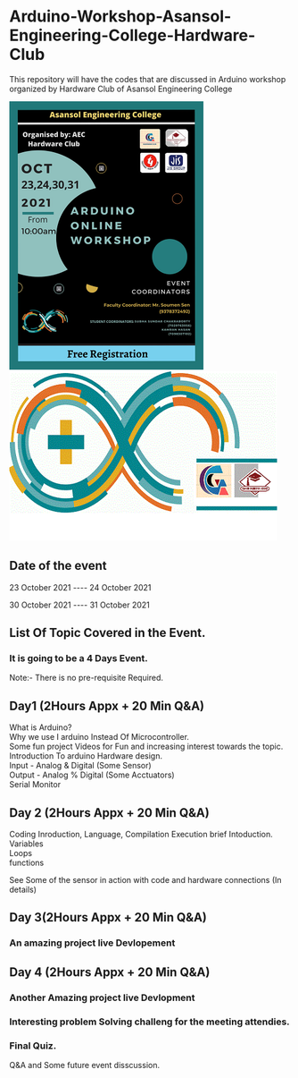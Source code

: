 # Arduino-Workshop-Asansol-Engineering-College-Hardware-Club
This repository will have the codes that are discussed in Arduino workshop organized by Hardware Club of Asansol Engineering College 

![alt text](https://github.com/kamran-hassan/Arduino-Workshop-Hardware-Club/blob/main/poster1.png?raw=true)
![alt text](https://raw.githubusercontent.com/kamran-hassan/Arduino-Workshop-Hardware-Club/main/lgo.jpg)
## Date of the event
23 October 2021          ----               24 October 2021

30 October 2021          ----               31 October 2021
## List Of Topic Covered in the Event.

### It is going to be a 4 Days Event.
  Note:- There is no pre-requisite Required.
  ## Day1 (2Hours Appx + 20 Min Q&A)
   
   What is Arduino? <br>
   Why we use I arduino Instead Of Microcontroller. <br>
   Some fun project Videos for Fun and increasing interest towards the topic. <br>
   Introduction To arduino Hardware design. <br>
   Input - Analog & Digital   (Some Sensor) <br>
   Output - Analog % Digital  (Some Acctuators)<br> 
   Serial Monitor <br>
   
   ## Day 2 (2Hours Appx + 20 Min Q&A)
   
   Coding Inroduction, Language, Compilation Execution brief Intoduction. <br>
   Variables <br>
   Loops <br>
   functions  <br>
   
   See Some of the sensor in action with code and hardware connections (In details)  <br>
   
   ## Day 3(2Hours Appx + 20 Min Q&A)  <br>
  
   ### An amazing project live Devlopement <br>
   
   ## Day 4 (2Hours Appx + 20 Min Q&A)  <br>
   
   ### Another Amazing project live Devlopment  <br>
   
   ### Interesting problem Solving challeng for the meeting attendies.  <br>
   ### Final Quiz.  <br>
   Q&A and Some future event disscussion.   <br>

